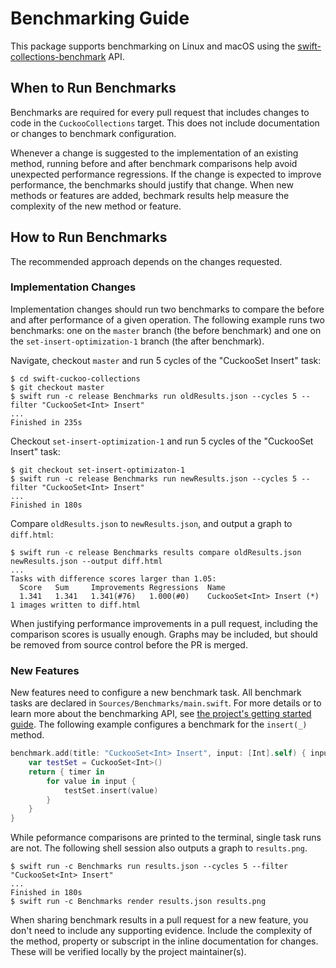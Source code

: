 # Benchmarking Guide

This package supports benchmarking on Linux and macOS using the 
[swift-collections-benchmark](https://github.com/apple/swift-collections-benchmark) API.

## When to Run Benchmarks

Benchmarks are required for every pull request that includes changes to code in the 
`CuckooCollections` target. This does not include documentation or changes to benchmark
configuration.

Whenever a change is suggested to the implementation of an existing method,
running before and after benchmark comparisons help avoid unexpected performance
regressions. If the change is expected to improve performance, the benchmarks should justify
that change. When new methods or features are added, bechmark results help measure the 
complexity of the new method or feature. 

## How to Run Benchmarks

The recommended approach depends on the changes requested.

### Implementation Changes

Implementation changes should run two benchmarks to compare the before and after performance
of a given operation. The following example runs two benchmarks: one on the `master` branch
(the before benchmark) and one on the `set-insert-optimization-1` branch (the after
benchmark).

Navigate, checkout `master` and run 5 cycles of the "CuckooSet<Int> Insert" task:
```
$ cd swift-cuckoo-collections
$ git checkout master
$ swift run -c release Benchmarks run oldResults.json --cycles 5 --filter "CuckooSet<Int> Insert"
...
Finished in 235s
```

Checkout `set-insert-optimization-1` and run 5 cycles of the "CuckooSet<Int> Insert" task:
```
$ git checkout set-insert-optimizaton-1
$ swift run -c release Benchmarks run newResults.json --cycles 5 --filter "CuckooSet<Int> Insert"
...
Finished in 180s
```

Compare `oldResults.json` to `newResults.json`, and output a graph to `diff.html`:
```
$ swift run -c release Benchmarks results compare oldResults.json newResults.json --output diff.html
...
Tasks with difference scores larger than 1.05:
  Score   Sum     Improvements Regressions  Name
  1.341   1.341   1.341(#76)   1.000(#0)    CuckooSet<Int> Insert (*)
1 images written to diff.html
```

When justifying performance improvements in a pull request, including the comparison
scores is usually enough. Graphs may be included, but should be removed from source
control before the PR is merged.

### New Features

New features need to configure a new benchmark task.
All benchmark tasks are declared in `Sources/Benchmarks/main.swift`. 
For more details or to learn more about the benchmarking API, see 
[the project's getting started guide](https://github.com/apple/swift-collections-benchmark/blob/main/Documentation/01%20Getting%20Started.md).
The following example configures a benchmark for the `insert(_)` method.

```swift
benchmark.add(title: "CuckooSet<Int> Insert", input: [Int].self) { input in
    var testSet = CuckooSet<Int>()
    return { timer in 
        for value in input {
            testSet.insert(value)
        }
    }
}
```

While peformance comparisons are printed to the terminal, single task runs are not.
The following shell session also outputs a graph to `results.png`.
```
$ swift run -c Benchmarks run results.json --cycles 5 --filter "CuckooSet<Int> Insert"
...
Finished in 180s
$ swift run -c Benchmarks render results.json results.png
```

When sharing benchmark results in a pull request for a new feature, you don't need to
include any supporting evidence. Include the complexity of the method, property or
subscript in the inline documentation for changes. These will be verified locally by
the project maintainer(s).
